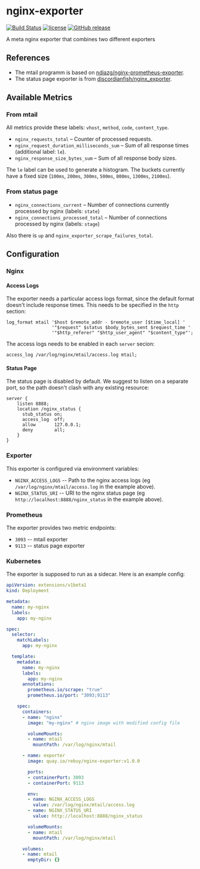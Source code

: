 # nginx-exporter

[![Build Status](https://travis-ci.org/rebuy-de/nginx-exporter.svg?branch=master)](https://travis-ci.org/rebuy-de/nginx-exporter)
[![license](https://img.shields.io/github/license/rebuy-de/nginx-exporter.svg)]()
[![GitHub release](https://img.shields.io/github/release/rebuy-de/nginx-exporter.svg)]()

A meta nginx exporter that combines two different exporters

## References

* The mtail programm is based on
  [ndiazg/nginx-prometheus-exporter](https://github.com/ndiazg/nginx-prometheus-exporter).
* The status page exporter is from
  [discordianfish/nginx_exporter](https://github.com/discordianfish/nginx_exporter).


## Available Metrics

### From mtail

All metrics provide these labels: `vhost`, `method`, `code`, `content_type`.

* `nginx_requests_total` – Counter of processed requests.
* `nginx_request_duration_milliseconds_sum` – Sum of all response times (additional label: `le`).
* `nginx_response_size_bytes_sum` – Sum of all response body sizes.

The `le` label can be used to generate a histogram. The buckets currently have a
fixed size (`100ms`, `200ms`, `300ms`, `500ms`, `800ms`, `1300ms`, `2100ms`).

### From status page

* `nginx_connections_current` – Number of connections currently processed by nginx (labels: `state`)
* `nginx_connections_processed_total` – Number of connections processed by nginx (labels: `stage`)

Also there is `up` and `nginx_exporter_scrape_failures_total`.

## Configuration

### Nginx

#### Access Logs

The exporter needs a particular access logs format, since the default format
doesn't include response times. This needs to be specified in the `http`
section:

```nginx
log_format mtail '$host $remote_addr - $remote_user [$time_local] '
                 '"$request" $status $body_bytes_sent $request_time '
                 '"$http_referer" "$http_user_agent" "$content_type"';
```

The access logs needs to be enabled in each `server` secion:

```nginx
access_log /var/log/nginx/mtail/access.log mtail;
```

#### Status Page

The status page is disabled by default. We suggest to listen on a separate port, so the path doesn't clash with any existing resource:

```nginx
server {
    listen 8888;
    location /nginx_status {
      stub_status on;
      access_log  off;
      allow       127.0.0.1;
      deny        all;
    }
}
```

### Exporter

This exporter is configured via environment variables:

* `NGINX_ACCESS_LOGS` -- Path to the nginx access logs (eg
  `/var/log/nginx/mtail/access.log` in the example above).
* `NGINX_STATUS_URI` -- URI to the nginx status page (eg
  `http://localhost:8888/nginx_status` in the example above).

### Prometheus

The exporter provides two metric endpoints:

- `3093` -- mtail exporter
- `9113` -- status page exporter

### Kubernetes

The exporter is supposed to run as a sidecar. Here is an example config:

```yaml
apiVersion: extensions/v1beta1
kind: Deployment

metadata:
  name: my-nginx
  labels:
    app: my-nginx

spec:
  selector:
    matchLabels:
      app: my-nginx

  template:
    metadata:
      name: my-nginx
      labels:
        app: my-nginx
      annotations:
        prometheus.io/scrape: "true"
        prometheus.io/port: "3093;9113"

    spec:
      containers:
      - name: "nginx"
        image: "my-nginx" # nginx image with modified config file

        volumeMounts:
        - name: mtail
          mountPath: /var/log/nginx/mtail

      - name: exporter
        image: quay.io/rebuy/nginx-exporter:v1.0.0

        ports:
        - containerPort: 3093
        - containerPort: 9113

        env:
        - name: NGINX_ACCESS_LOGS
          value: /var/log/nginx/mtail/access.log
        - name: NGINX_STATUS_URI
          value: http://localhost:8888/nginx_status

        volumeMounts:
        - name: mtail
          mountPath: /var/log/nginx/mtail

      volumes:
      - name: mtail
        emptyDir: {}
```
